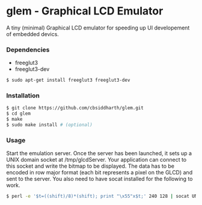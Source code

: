 # glem - Graphical LCD Emulator
A tiny (minimal) Graphical LCD emulator for speeding up UI developement of embedded devics.

### Dependencies
* freeglut3
* freeglut3-dev
```sh
$ sudo apt-get install freeglut3 freeglut3-dev
```

### Installation
```sh
$ git clone https://github.com/cbsiddharth/glem.git
$ cd glem
$ make
$ sudo make install # (optional)
```
### Usage
Start the emulation server. Once the server has been launched, it sets up a UNIX domain socket at /tmp/glcdServer. Your application can connect to this socket and write the bitmap to be displayed. The data has to be encoded in row major format (each bit represents a pixel on the GLCD) and sent to the server. You also need to have socat installed for the following to work. 
```sh
$ perl -e '$t=((shift)/8)*(shift); print "\x55"x$t;' 240 128 | socat UNIX-CONNECT:/tmp/glcdSocket -
```
